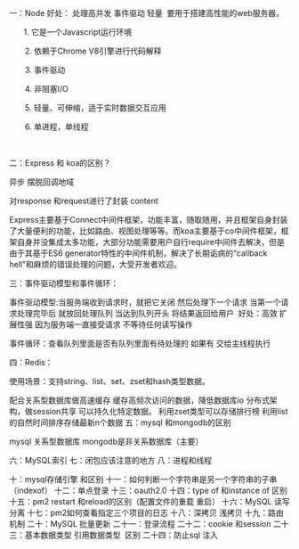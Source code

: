 一：Node 好处： 处理高并发 事件驱动 轻量  要用于搭建高性能的web服务器，

　   1. 它是一个Javascript运行环境

　　2. 依赖于Chrome V8引擎进行代码解释

　　3. 事件驱动

　　4. 非阻塞I/O

　　5. 轻量、可伸缩，适于实时数据交互应用

　　6. 单进程，单线程

 

二：Express 和 koa的区别？     

异步 摆脱回调地域

对response 和request进行了封装 content

Express主要基于Connect中间件框架，功能丰富，随取随用，并且框架自身封装了大量便利的功能，比如路由、视图处理等等。而koa主要基于co中间件框架，框架自身并没集成太多功能，大部分功能需要用户自行require中间件去解决，但是由于其基于ES6 generator特性的中间件机制，解决了长期诟病的“callback hell”和麻烦的错误处理的问题，大受开发者欢迎。

三：事件驱动模型和事件循环：

事件驱动模型:当服务端收到请求时，就把它关闭 然后处理下一个请求 当第一个请求处理完毕后 就放回处理队列 当达到队列开头 将结果返回给用户  好处：高效 扩展性强 因为服务端一直接受请求 不等待任何读写操作

事件循环：查看队列里面是否有队列里面有待处理的 如果有 交给主线程执行

四：Redis：

使用场景：支持string、list、set、zset和hash类型数据。

配合关系型数据库做高速缓存
缓存高频次访问的数据，降低数据库io
分布式架构，做session共享
可以持久化特定数据。
利用zset类型可以存储排行榜
利用list的自然时间排序存储最新n个数据
五：mysql 和mongodb的区别 

mysql 关系型数据库 mongodb是非关系数据库（主要）

六：MySQL索引
七：闭包应该注意的地方
八：进程和线程

十：mysql存储引擎 和区别
十一：如何判断一个字符串是另一个字符串的子串（indexof）
十二：单点登录
十三：oauth2.0
十四：type of 和instance of 区别 
十五：pm2 restart 和reload的区别（配置文件的重载 重启）
十六：MySQL 读写分离
十七：pm2如何查看指定三个项目的日志
十八：深拷贝 浅拷贝
十九：路由机制
二十：MySQL 批量更新
二十一：登录流程
二十二：cookie 和session
二十三：基本数据类型 引用数据类型  区别
二十四：防止sql 注入